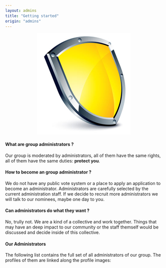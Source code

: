 ```yaml
---
layout: admins
title: "Getting started"
origin: "admins"
---
```

<div style="text-align:center;">
    <img src="/assets/img/shield.jpg" alt="shield">
</div>

#### What are group administrators ?

Our group is moderated by administrators, all of them have the same rights, all of them have the same duties: <strong>protect you</strong>.

#### How to become an group administrator ?

We do not have any public vote system or a place to apply an application to become an administrator. Administrators are carefully selected by the current administration staff. If we decide to recruit more administrators we will talk to our nominees, maybe one day to you.

#### Can administrators do what they want ?

No, trully not. We are a kind of a collective and work together. Things that may have an deep impact to our community or the staff themself would be discussed and decide inside of this collective.

#### Our Administrators

The following list contains the full set of all administrators of our group. The profiles of them are linked along the profile images: